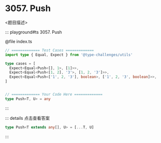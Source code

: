 # 3057. Push

<题目描述>

::: playground#ts 3057. Push

@file index.ts

```ts
// ============= Test Cases =============
import type { Equal, Expect } from '@type-challenges/utils'

type cases = [
  Expect<Equal<Push<[], 1>, [1]>>,
  Expect<Equal<Push<[1, 2], '3'>, [1, 2, '3']>>,
  Expect<Equal<Push<['1', 2, '3'], boolean>, ['1', 2, '3', boolean]>>,
]


// ============= Your Code Here =============
type Push<T, U> = any
```

:::

::: details 点击查看答案

```ts
type Push<T extends any[], U> = [...T, U]
```

:::
